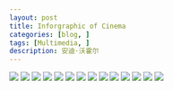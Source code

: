 ```yaml
---
layout: post
title: Inforgraphic of Cinema
categories: [blog, ]
tags: [Multimedia, ]
description: 安迪·沃霍尔
---
```


![](https://ws3.sinaimg.cn/large/006tKfTcly1fhuuknupmcj30k00b9ai7.jpg)
![](https://ws1.sinaimg.cn/large/006tKfTcly1fhuul1al4rj30k00b9gm4.jpg)
![](https://ws1.sinaimg.cn/large/006tKfTcly1fhuul9f1ibj30k00b9tew.jpg)
![](https://ws4.sinaimg.cn/large/006tKfTcly1fhuulo38xqj30k00b943u.jpg)
![](https://ws4.sinaimg.cn/large/006tKfTcly1fhuum900jrj30k00b9gr2.jpg)
![](https://ws3.sinaimg.cn/large/006tKfTcly1fhuumugpd3j30k00b9q61.jpg)
![](https://ws3.sinaimg.cn/large/006tKfTcly1fhuun5qszlj30k00b9dhl.jpg)
![](https://ws2.sinaimg.cn/large/006tKfTcly1fhuuneymqej30k00b9q57.jpg)
![](https://ws2.sinaimg.cn/large/006tKfTcly1fhuunny627j30k00b9ta6.jpg)
![](https://ws4.sinaimg.cn/large/006tKfTcly1fhuunyt7qvj30k00b9wex.jpg)
![](https://ws1.sinaimg.cn/large/006tKfTcly1fhuuo9a80gj30k00b9grm.jpg)
![](https://ws4.sinaimg.cn/large/006tKfTcly1fhuuoilrzdj30k00b9tar.jpg)
![](https://ws3.sinaimg.cn/large/006tKfTcly1fhuuoq1solj30k00b9aad.jpg)
![](https://ws2.sinaimg.cn/large/006tKfTcly1fhuuoycqddj30k00b974k.jpg)
